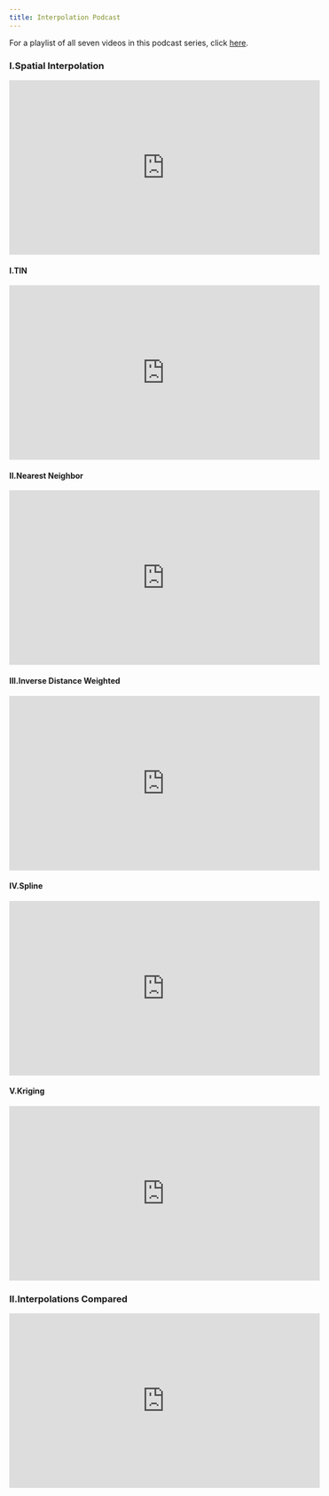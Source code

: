 ```yaml
---
title: Interpolation Podcast
---
```


For a playlist of all seven videos in this podcast series, click [here](http://www.youtube.com/playlist?list=PL0ZiZg4rilzI0anLfiZ8XDxdqAifBmYon).

### I.Spatial Interpolation

<iframe width="560" height="315" src="https://www.youtube.com/embed/zhrN152yy-k" frameborder="0" allowfullscreen></iframe>

#### I.TIN

<iframe width="560" height="315" src="https://www.youtube.com/embed/4MrZRP870sc" frameborder="0" allowfullscreen></iframe>

#### II.Nearest Neighbor

<iframe width="560" height="315" src="https://www.youtube.com/embed/cGb-1lAQIbo" frameborder="0" allowfullscreen></iframe>

#### III.Inverse Distance Weighted

<iframe width="560" height="315" src="https://www.youtube.com/embed/xVKMCZibbnQ" frameborder="0" allowfullscreen></iframe>

#### IV.Spline

<iframe width="560" height="315" src="https://www.youtube.com/embed/IA3GTb0teh4" frameborder="0" allowfullscreen></iframe>

#### V.Kriging

<iframe width="560" height="315" src="https://www.youtube.com/embed/9MgDNZFk_0g" frameborder="0" allowfullscreen></iframe>

### II.Interpolations Compared

<iframe width="560" height="315" src="https://www.youtube.com/embed/1XSDDjGg6Mo" frameborder="0" allowfullscreen></iframe>
